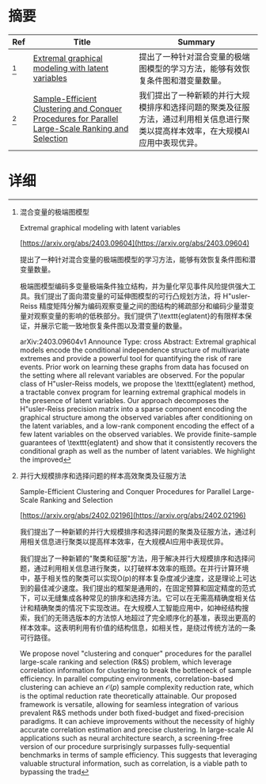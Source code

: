 # 摘要

| Ref | Title | Summary |
| --- | --- | --- |
| [^1] | [Extremal graphical modeling with latent variables](https://arxiv.org/abs/2403.09604) | 提出了一种针对混合变量的极端图模型的学习方法，能够有效恢复条件图和潜变量数量。 |
| [^2] | [Sample-Efficient Clustering and Conquer Procedures for Parallel Large-Scale Ranking and Selection](https://arxiv.org/abs/2402.02196) | 我们提出了一种新颖的并行大规模排序和选择问题的聚类及征服方法，通过利用相关信息进行聚类以提高样本效率，在大规模AI应用中表现优异。 |

# 详细

[^1]: 混合变量的极端图模型

    Extremal graphical modeling with latent variables

    [https://arxiv.org/abs/2403.09604](https://arxiv.org/abs/2403.09604)

    提出了一种针对混合变量的极端图模型的学习方法，能够有效恢复条件图和潜变量数量。

    

    极端图模型编码多变量极端条件独立结构，并为量化罕见事件风险提供强大工具。我们提出了面向潜变量的可延伸图模型的可行凸规划方法，将 H\"usler-Reiss 精度矩阵分解为编码观察变量之间的图结构的稀疏部分和编码少量潜变量对观察变量的影响的低秩部分。我们提供了\texttt{eglatent}的有限样本保证，并展示它能一致地恢复条件图以及潜变量的数量。

    arXiv:2403.09604v1 Announce Type: cross  Abstract: Extremal graphical models encode the conditional independence structure of multivariate extremes and provide a powerful tool for quantifying the risk of rare events. Prior work on learning these graphs from data has focused on the setting where all relevant variables are observed. For the popular class of H\"usler-Reiss models, we propose the \texttt{eglatent} method, a tractable convex program for learning extremal graphical models in the presence of latent variables. Our approach decomposes the H\"usler-Reiss precision matrix into a sparse component encoding the graphical structure among the observed variables after conditioning on the latent variables, and a low-rank component encoding the effect of a few latent variables on the observed variables. We provide finite-sample guarantees of \texttt{eglatent} and show that it consistently recovers the conditional graph as well as the number of latent variables. We highlight the improved 
    
[^2]: 并行大规模排序和选择问题的样本高效聚类及征服方法

    Sample-Efficient Clustering and Conquer Procedures for Parallel Large-Scale Ranking and Selection

    [https://arxiv.org/abs/2402.02196](https://arxiv.org/abs/2402.02196)

    我们提出了一种新颖的并行大规模排序和选择问题的聚类及征服方法，通过利用相关信息进行聚类以提高样本效率，在大规模AI应用中表现优异。

    

    我们提出了一种新颖的"聚类和征服"方法，用于解决并行大规模排序和选择问题，通过利用相关信息进行聚类，以打破样本效率的瓶颈。在并行计算环境中，基于相关性的聚类可以实现O(p)的样本复杂度减少速度，这是理论上可达到的最佳减少速度。我们提出的框架是通用的，在固定预算和固定精度的范式下，可以无缝集成各种常见的排序和选择方法。它可以在无需高精确度相关估计和精确聚类的情况下实现改进。在大规模人工智能应用中，如神经结构搜索，我们的无筛选版本的方法惊人地超过了完全顺序化的基准，表现出更高的样本效率。这表明利用有价值的结构信息，如相关性，是绕过传统方法的一条可行路径。

    We propose novel "clustering and conquer" procedures for the parallel large-scale ranking and selection (R&S) problem, which leverage correlation information for clustering to break the bottleneck of sample efficiency. In parallel computing environments, correlation-based clustering can achieve an $\mathcal{O}(p)$ sample complexity reduction rate, which is the optimal reduction rate theoretically attainable. Our proposed framework is versatile, allowing for seamless integration of various prevalent R&S methods under both fixed-budget and fixed-precision paradigms. It can achieve improvements without the necessity of highly accurate correlation estimation and precise clustering. In large-scale AI applications such as neural architecture search, a screening-free version of our procedure surprisingly surpasses fully-sequential benchmarks in terms of sample efficiency. This suggests that leveraging valuable structural information, such as correlation, is a viable path to bypassing the trad
    

